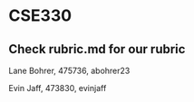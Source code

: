 # CSE330

## Check rubric.md for our rubric

Lane Bohrer, 475736, abohrer23

Evin Jaff, 473830, evinjaff
